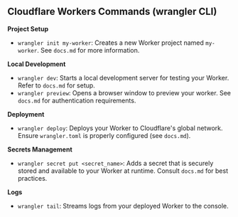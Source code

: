 ## Cloudflare Workers Commands (wrangler CLI)

**Project Setup**

*   `wrangler init my-worker`: Creates a new Worker project named `my-worker`. See `docs.md` for more information.

**Local Development**

*   `wrangler dev`: Starts a local development server for testing your Worker.  Refer to `docs.md` for setup.
*   `wrangler preview`: Opens a browser window to preview your worker. See `docs.md` for authentication requirements.

**Deployment**

*   `wrangler deploy`: Deploys your Worker to Cloudflare's global network. Ensure `wrangler.toml` is properly configured (see `docs.md`).

**Secrets Management**

*   `wrangler secret put <secret_name>`: Adds a secret that is securely stored and available to your Worker at runtime.  Consult `docs.md` for best practices.

**Logs**

*   `wrangler tail`: Streams logs from your deployed Worker to the console.